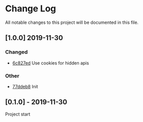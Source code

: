 # Change Log
All notable changes to this project will be documented in this file.

## [1.0.0] 2019-11-30
### Changed
- [6c827ed](https://github.com/fabulator/todoist-repeatercommit/6c827ed62ea07789a6c389f195ddfd207180a8f2) Use cookies for hidden apis

### Other
- [77ddeb8](https://github.com/fabulator/todoist-repeatercommit/77ddeb8211f6a407a8dc4f653d1e15f65203a9fd) Init

## [0.1.0] - 2019-11-30
Project start
